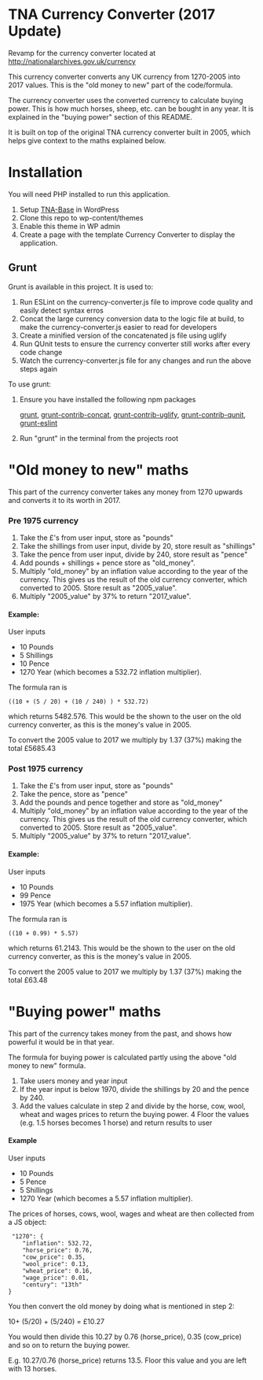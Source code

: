 # TNA Currency Converter (2017 Update)

Revamp for the currency converter located at http://nationalarchives.gov.uk/currency

This currency converter converts any UK currency from 1270-2005 into 2017 values. This is the "old money to new" part of the code/formula.

The currency converter uses the converted currency to calculate buying power. This is how much horses, sheep, etc. can be bought in any year. It is explained in the "buying power" section of this README.

It is built on top of the original TNA currency converter built in 2005, which helps give context to the maths explained below. 

# Installation
You will need PHP installed to run this application.

1. Setup [TNA-Base](https://github.com/nationalarchives/tna-base) in WordPress
2. Clone this repo to wp-content/themes
3. Enable this theme in WP admin
4. Create a page with the template Currency Converter to display the application.
     
## Grunt

Grunt is available in this project. It is used to:

1. Run ESLint on the currency-converter.js file to improve code quality and easily detect syntax erros
2. Concat the large currency conversion data to the logic file at build, to make the currency-converter.js easier to read for developers
3. Create a minified version of the concatenated js file using uglify
4. Run QUnit tests to ensure the currency converter still works after every code change
5. Watch the currency-converter.js file for any changes and run the above steps again

To use grunt:

1. Ensure you have installed the following npm packages
    
    [grunt](https://gruntjs.com/getting-started), [grunt-contrib-concat](https://www.npmjs.com/package/grunt-contrib-concat), [grunt-contrib-uglify](https://www.npmjs.com/package/grunt-contrib-uglify), [grunt-contrib-qunit](https://www.npmjs.com/package/grunt-contrib-qunit), [grunt-eslint](https://www.npmjs.com/package/grunt-eslint)

2. Run "grunt" in the terminal from the projects root    

# "Old money to new" maths

This part of the currency converter takes any money from 1270 upwards and converts it to its worth in 2017.

### Pre 1975 currency
1. Take the £'s from user input, store as "pounds"
2. Take the shillings from user input, divide by 20, store result as "shillings"
3. Take the pence from user input, divide by 240, store result as "pence"
4. Add pounds + shillings + pence store as "old_money".
5. Multiply "old_money" by an inflation value according to the year of the currency. This gives us the result of the old currency converter, which converted to 2005. Store result as "2005_value".  
6. Multiply "2005_value" by 37% to return "2017_value".

#### Example:
 User inputs 
 * 10 Pounds
 * 5 Shillings
 * 10 Pence
 * 1270 Year (which becomes a 532.72 inflation multiplier). 
 
 The formula ran is 

    ((10 + (5 / 20) + (10 / 240) ) * 532.72) 

which returns 5482.576. This would be the shown to the user on the old currency converter, as this is the money's value in 2005.
 
To convert the 2005 value to 2017 we multiply by 1.37 (37%) making the total £5685.43
 
### Post 1975 currency
1. Take the £'s from user input, store as "pounds"
2. Take the pence, store as "pence"
3. Add the pounds and pence together and store as "old_money"
4. Multiply "old_money" by an inflation value according to the year of the currency. This gives us the result of the old currency converter, which converted to 2005. Store result as "2005_value".  
5. Multiply "2005_value" by 37% to return "2017_value".

#### Example:
 User inputs 
 * 10 Pounds
 * 99 Pence
 * 1975 Year (which becomes a 5.57 inflation multiplier). 
 
 The formula ran is 

    ((10 + 0.99) * 5.57) 

which returns 61.2143. This would be the shown to the user on the old currency converter, as this is the money's value in 2005.
 
To convert the 2005 value to 2017 we multiply by 1.37 (37%) making the total £63.48

# "Buying power" maths

This part of the currency takes money from the past, and shows how powerful it would be in that year.

The formula for buying power is calculated partly using the above "old money to new" formula.

1. Take users money and year input
2. If the year input is below 1970, divide the shillings by 20 and the pence by 240. 
3. Add the values calculate in step 2 and divide by the horse, cow, wool, wheat and wages prices to return the buying power.
4 Floor the values (e.g. 1.5 horses becomes 1 horse) and return results to user

#### Example
User inputs 
 * 10 Pounds
 * 5 Pence
 * 5 Shillings
 * 1270 Year (which becomes a 5.57 inflation multiplier). 
 
 The prices of horses, cows, wool, wages and wheat are then collected from a JS object:
 
     "1270": {
        "inflation": 532.72,
        "horse_price": 0.76,
        "cow_price": 0.35,
        "wool_price": 0.13,
        "wheat_price": 0.16,
        "wage_price": 0.01,
        "century": "13th"
    }
    
 You then convert the old money by doing what is mentioned in step 2:
 
 10+ (5/20) + (5/240) = £10.27
 
 You would then divide this 10.27 by 0.76 (horse_price), 0.35 (cow_price) and so on to return the buying power.
 
 E.g. 10.27/0.76 (horse_price) returns 13.5. Floor this value and you are left with 13 horses.
     
     
